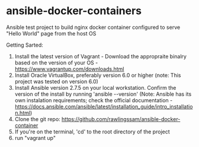 # ansible-docker-containers
Ansible test project to build nginx docker container configured to serve "Hello World" page from the host OS

Getting Sarted:

1. Install the latest version of Vagrant - Download the appropraite binalry based on the version of your OS - https://www.vagrantup.com/downloads.html
2. Install Oracle VirtualBox, preferably version 6.0 or higher (note: This project was tested on version 6.0)
3. Install Ansible version 2.7.5 on your local workstation. Confirm the version of the install by running 'ansible --version' (Note: Ansible has its own instalation requirements; check the official documentation - https://docs.ansible.com/ansible/latest/installation_guide/intro_installation.html)
4. Clone the git repo: https://github.com/rawlingssam/ansible-docker-container
5. If you're on the terminal, 'cd' to the root directory of the project
6. run "vagrant up"
